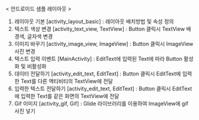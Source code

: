 < 안드로이드 샘플 레이아웃 >
1. 레이아웃 기본 [activity_layout_basic] : 레이아웃 배치방법 및 속성 정의
2. 텍스트 색상 변경 [activity_text_view, TextView] : Button 클릭시 TextView 배경색, 글자색 변경
3. 이미지 바꾸기 [activity_image_view, ImageView] : Button 클릭시 ImageView 사진 변경
4. 텍스트 입력 이벤트 [MainActivity] : EditText에 입력된 Text에 따라 Button 활성화 및 비활성화
5. 데이터 전달하기 [activity_edit_text, EditText] : Button 클릭시 EditText에 입력한 Text를 다른 액티비티의 TextView에 전달
6. 입력한 텍스트 전달하기 [activity_edit_text, EditText] : Button 클릭시 EditText에 입력한 Text를 같은 화면의 TextView에 전달
7. Gif 이미지 [activity_gif, Gif] : Glide 라이브러리를 이용하여 ImageView에 gif 사진 넣기